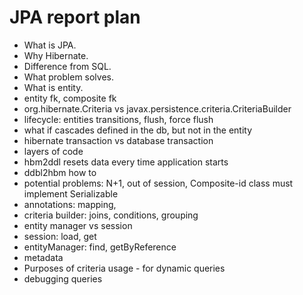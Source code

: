 # JPA report plan

- What is JPA.
- Why Hibernate.
- Difference from SQL.
- What problem solves.
- What is entity.
- entity fk, composite fk
- org.hibernate.Criteria vs javax.persistence.criteria.CriteriaBuilder
- lifecycle: entities transitions, flush, force flush
- what if cascades defined in the db, but not in the entity 
- hibernate transaction vs database transaction
- layers of code
- hbm2ddl resets data every time application starts
- ddbl2hbm how to
- potential problems: N+1, out of session, Composite-id class must implement Serializable
- annotations: mapping, 
- criteria builder: joins, conditions, grouping
- entity manager vs session
- session: load, get
- entityManager: find, getByReference
- metadata
- Purposes of criteria usage - for dynamic queries
- debugging queries